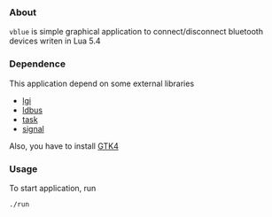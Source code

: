 ### About

`vblue` is simple graphical application to connect/disconnect bluetooth devices writen in Lua 5.4

### Dependence

This application depend on some external libraries

- [lgi](https://github.com/lgi-devs/lgi)
- [ldbus](https://github.com/daurnimator/ldbus)
- [task](https://github.com/VALAD47/task)
- [signal](https://github.com/VALAD47/signal)

Also, you have to install [GTK4](https://www.gtk.org/docs/installations/)

### Usage

To start application, run 
```
./run
```